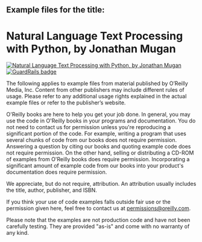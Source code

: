 ## Example files for the title:  
  
# Natural Language Text Processing with Python, by Jonathan Mugan
  
[![Natural Language Text Processing with Python, by Jonathan Mugan](http://akamaicovers.oreilly.com/images/9781491976470/cat.gif)](https://www.safaribooksonline.com/library/view/title/9781491976487//) [![GuardRails badge](https://badges.production.guardrails.io/bennythejudge/natural-language-processing-with-python.svg)](https://www.guardrails.io)
  
The following applies to example files from material published by O’Reilly Media, Inc. Content from other publishers may include different rules of usage. Please refer to any additional usage rights explained in the actual example files or refer to the publisher’s website.
  
O'Reilly books are here to help you get your job done. In general, you may use the code in O'Reilly books in your programs and documentation. You do not need to contact us for permission unless you're reproducing a significant portion of the code. For example, writing a program that uses several chunks of code from our books does not require permission. Answering a question by citing our books and quoting example code does not require permission. On the other hand, selling or distributing a CD-ROM of examples from O'Reilly books does require permission. Incorporating a significant amount of example code from our books into your product's documentation does require permission.
  
We appreciate, but do not require, attribution. An attribution usually includes the title, author, publisher, and ISBN.
  
If you think your use of code examples falls outside fair use or the permission given here, feel free to contact us at <permissions@oreilly.com>.
  
Please note that the examples are not production code and have not been carefully testing. They are provided "as-is" and come with no warranty of any kind.
